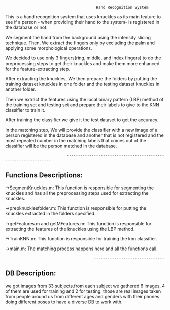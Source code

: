                                             Hand Recognition System 
This is a hand recognition system that uses knuckles as its main feature to see if a person - when providing their hand to the system- is registered in the database or not.

We segment the hand from the background using the intensity slicing technique. Then, We extract the fingers only by excluding the palm and applying some morphological operations.

We decided to use only 3 fingers(ring, middle, and index fingers) to do the preprocessing steps to get their knuckles and make them more enhanced for the feature-extracting step.

After extracting the knuckles, We then prepare the folders by putting the training dataset knuckles in one folder and the testing dataset knuckles in another folder.

Then we extract the features using the local binary pattern (LBP) method of the training set and testing set and prepare their labels to give to the KNN classifier to train it.

After training the classifier we give it the test dataset to get the accuracy.

In the matching step, We will provide the classifier with a new image of a person registered in the database and another that is not registered and the most repeated number in the matching labels that comes out of the classifier will be the person matched in the database.

                               ---------------------------------------------------------------
Functions Descriptions:
-----------------------
->SegmentKnuckles.m: This function is responsible for segmenting the knuckles and has all the preprocessing steps used for extracting the knuckles.

->prepknucklesfolder.m: This function is responsible for putting the knuckles extracted in the folders specified.

->getFeatures.m and getMFeatures.m: This function is responsible for extracting the features of the knuckles using the LBP method.

->TrainKNN.m: This function is responsible for training the knn classifier.

->main.m: The matching process happens here and all the functions call.

                                           -------------------------------

DB Description:
---------------
we got images from 33 subjects.from each subject we gathered 6 images, 4 of them are used for training and 2 for testing. those are real images taken from people around us from different ages and genders with their phones doing different poses to have a diverse DB to work with.
